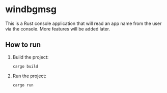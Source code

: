 # windbgmsg

This is a Rust console application that will read an app name from the user via the console. More features will be added later.

## How to run

1. Build the project:
   ```pwsh
   cargo build
   ```
2. Run the project:
   ```pwsh
   cargo run
   ```
